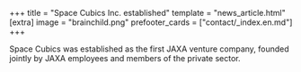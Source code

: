 +++
title = "Space Cubics Inc. established"
template = "news_article.html"
[extra]
image = "brainchild.png"
prefooter_cards = ["contact/_index.en.md"]
+++

Space Cubics was established as the first JAXA venture company, founded jointly by JAXA employees and members of the private sector.
